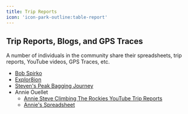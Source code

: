 ```yaml
---
title: Trip Reports
icon: 'icon-park-outline:table-report'
---
```


## Trip Reports, Blogs, and GPS Traces

A number of individuals in the community share their spreadsheets, trip reports, YouTube videos, GPS Traces, etc.

- [Bob Spirko](http://bobspirko.ca/)
- [Explor8ion](https://www.explor8ion.com/)
- [Steven's Peak Bagging Journey](https://stevensong.com/)
- Annie Ouellet
  - [Annie Steve Climbing The Rockies YouTube Trip Reports](https://www.youtube.com/@AnnieSteveClimbingTheRockies)
  - [Annie's Spreadsheet](https://onedrive.live.com/edit?id=54745E0F0206ED62!sfbbfb3e593c84980b9ff1f2d127cf827&resid=54745E0F0206ED62!sfbbfb3e593c84980b9ff1f2d127cf827&cid=54745e0f0206ed62&ithint=file%2Cxlsx&redeem=aHR0cHM6Ly8xZHJ2Lm1zL3gvYy81NDc0NWUwZjAyMDZlZDYyL0VlV3p2X3ZJazRCSnVmOGZMUko4LUNjQnBMa21Jd3hPVWFTNjhPQzg1VkpLbEE_ZT00Om1vQkJOcyZhdD05&migratedtospo=true&wdo=2)